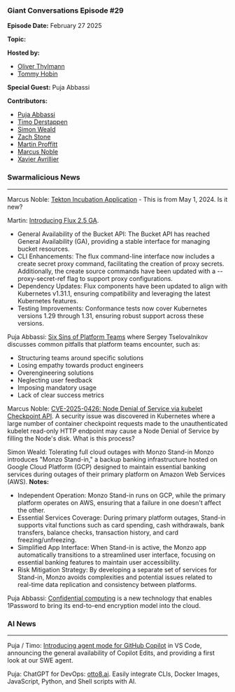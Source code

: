 ### Giant Conversations Episode #29

**Episode Date:** February 27 2025

**Topic:**

**Hosted by:** 

* [Oliver Thylmann](https://twitter.com/othylmann)
* [Tommy Hobin](https://twitter.com/tommyhobin)

**Special Guest:**
Puja Abbassi

**Contributors:**

* [Puja Abbassi](https://bsky.app/profile/puja.dev)
* [Timo Derstappen](https://bsky.app/profile/t33m0w.bsky.social)
* [Simon Weald](https://twitter.com/glitchcrab/)
* [Zach Stone](https://www.linkedin.com/in/zstonesecurity/)
* [Martin Proffitt](https://github.com/mproffitt)
* [Marcus Noble](https://cloudnative.now/)
* [Xavier Avrillier](https://www.linkedin.com/in/avrillier/)

### Swarmalicious News 
------------------------------------------------------------------------------------------------------------------------------


Marcus Noble: [Tekton Incubation Application](https://github.com/cncf/toc/issues/1310) - This is from May 1, 2024. Is it new?

Martin: [Introducing Flux 2.5 GA](https://github.com/fluxcd/flux2/releases/tag/v2.5.0).
- General Availability of the Bucket API: The Bucket API has reached General Availability (GA), providing a stable interface for managing bucket resources.
- CLI Enhancements: The flux command-line interface now includes a create secret proxy command, facilitating the creation of proxy secrets. Additionally, the create source commands have been updated with a --proxy-secret-ref flag to support proxy configurations.
- Dependency Updates: Flux components have been updated to align with Kubernetes v1.31.1, ensuring compatibility and leveraging the latest Kubernetes features.
- Testing Improvements: Conformance tests now cover Kubernetes versions 1.29 through 1.31, ensuring robust support across these versions.

Puja Abbassi: [Six Sins of Platform Teams](https://serce.me/posts/2025-01-07-six-sins-of-platform-teams)
where Sergey Tselovalnikov discusses common pitfalls that platform teams encounter, such as:
- Structuring teams around specific solutions
- Losing empathy towards product engineers
- Overengineering solutions
- Neglecting user feedback
- Imposing mandatory usage
- Lack of clear success metrics

Marcus Noble: [CVE-2025-0426: Node Denial of Service via kubelet Checkpoint API](https://github.com/kubernetes/kubernetes/issues/130016). A security issue was discovered in Kubernetes where a large number of container checkpoint requests made to the unauthenticated kubelet read-only HTTP endpoint may cause a Node Denial of Service by filling the Node's disk. What is this process? 

Simon Weald: Tolerating full cloud outages with Monzo Stand-in
Monzo introduces "Monzo Stand-in," a backup banking infrastructure hosted on Google Cloud Platform (GCP) designed to maintain essential banking services during outages of their primary platform on Amazon Web Services (AWS). 
**Notes:**
- Independent Operation: Monzo Stand-in runs on GCP, while the primary platform operates on AWS, ensuring that a failure in one doesn't affect the other.
- Essential Services Coverage: During primary platform outages, Stand-in supports vital functions such as card spending, cash withdrawals, bank transfers, balance checks, transaction history, and card freezing/unfreezing.
- Simplified App Interface: When Stand-in is active, the Monzo app automatically transitions to a streamlined user interface, focusing on essential banking features to maintain user accessibility.
- Risk Mitigation Strategy: By developing a separate set of services for Stand-in, Monzo avoids complexities and potential issues related to real-time data replication and consistency between platforms.

Puja Abbassi: [Confidential computing](https://blog.1password.com/confidential-computing/) is a new technology that enables 1Password to bring its end-to-end encryption model into the cloud.

### AI News 
------------------------------------------------------------------------------------------------------------------------------

Puja / Timo: [Introducing agent mode for GitHub Copilot](https://github.blog/news-insights/product-news/github-copilot-the-agent-awakens/) in VS Code, announcing the general availability of Copilot Edits, and providing a first look at our SWE agent.

Puja: ChatGPT for DevOps: [otto8.ai](https://otto8.ai/). Easily integrate CLIs, Docker Images, JavaScript, Python, and Shell scripts with AI.



